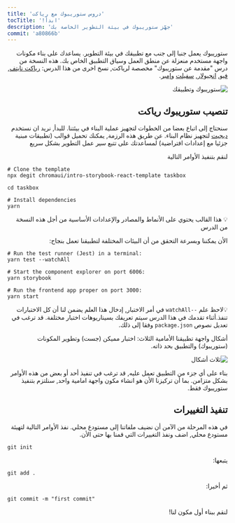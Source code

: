 ```yaml
---
title: 'دروس ستوريبوك مع رياكت'
tocTitle: '!ابدأ'
description: 'جهّز ستوريبوك في بيئة التطوير الخاصة بك'
commit: 'a80866b'
---
```


<div style="direction: rtl">

ستوريبوك يعمل جنبا إلى جنب مع تطبيقك في بيئة التطوير. يساعدك على بناء مكونات واجهة مستخدم منعزلة عن منطق العمل وسياق التطبيق الخاص بك. هذه النسخة من درس "مقدمة عن ستوريبوك" مخصصة لرياكت, نسخ اخرى من هذا الدرس: [رياكت نايتف](/intro-to-storybook/react-native/en/get-started), [فيو](/intro-to-storybook/vue/en/get-started), [انجيولار](/intro-to-storybook/angular/en/get-started), [سفيلت](/intro-to-storybook/svelte/en/get-started) و[إمبر](/intro-to-storybook/ember/en/get-started).

![ستوريبوك وتطبيقك](/intro-to-storybook/storybook-relationship.jpg)

## تنصيب ستوريبوك رياكت

سنحتاج إلى اتباع بعضا من الخطوات لتجهيز عملية البناء في بيئتنا. للبدأ, نريد ان نستخدم
[ديجيت](https://github.com/Rich-Harris/degit) لتجهيز نظام البناء. عن طريق هذه الرزمة, يمكنك تحميل قوالب (تطبيقات مبنية جزئيا مع إعدادات افتراضية) لمساعدتك على تتبع سير عمل التطوير بشكل سريع

لنقم بتنفيذ الأوامر التالية

<div style="direction: ltr">

```shell:clipboard=false
# Clone the template
npx degit chromaui/intro-storybook-react-template taskbox

cd taskbox

# Install dependencies
yarn
```

</div>

<div class="aside">
💡   هذا القالب يحتوي على الأنماط والمصادر والإعدادات الأساسية من أجل هذه النسخة من الدرس
</div>

الأن يمكننا وبسرعة التحقق من أن البيئات المختلفة لتطبيقنا تعمل بنجاح:

<div style="direction: ltr">

```shell:clipboard=false
# Run the test runner (Jest) in a terminal:
yarn test --watchAll

# Start the component explorer on port 6006:
yarn storybook

# Run the frontend app proper on port 3000:
yarn start
```

</div>

<div class="aside">
💡لاحظ علم <code>--watchAll</code> في أمر الاختبار, إدخال هذا العلم يضمن لنا أن كل الاختبارات تنفذ.أثناء تقدمك في هذا الدرس سيتم تعريفك بسيناريوهات اختبار مختلفة. قد ترغب في تعديل نصوص  <code>package.json</code> وفقا إلى ذلك.
</div>

أشكال واجهة تطبيقنا الأمامية الثلاث: اختبار مميكن (جست) وتطوير المكونات (ستوريبوك) والتطبيق بحد ذاته.

![ثلاث أشكال](/intro-to-storybook/app-three-modalities.png)

بناء على أي جزء من التطبيق تعمل عليه, قد ترغب في تنفيذ أحد أو بعض من هذه الأوامر بشكل متزامن. بما أن تركيزنا الأن هو انشاء مكون واجهة امامية واحد, سنلتزم بتنفيذ ستوريبوك فقط.

## تنفيذ التغييرات

في هذه المرحلة من الآمن أن نضيف ملفاتنا إلى مستودع محلي. نفذ الأوامر التالية لتهيئة مستودع محلي, اضف ونفذ التغييرات التي قمنا بها حتى الأن.

<div style="direction: ltr">

```shell
git init
```

</div>

يتبعها:

<div style="direction: ltr">

```shell
git add .
```

</div>

ثم أخيرا:

<div style="direction: ltr">

```shell
git commit -m "first commit"
```

</div>

لنقم ببناء أول مكون لنا!

</div>

